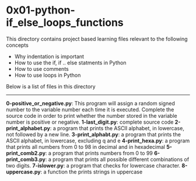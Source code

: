 # 0x01-python-if_else_loops_functions

This directory contains project based learning files relevant to the following concepts
- Why indentation is important
- How to use the if, if .. else statments in Python
- How to use comments
- How to use loops in Python

Below is a list of files in this directory

---

**0-positive_or_negative.py**: This program will assign a random signed number to the variable number each time it is executed. Complete the source code in order to print whether the number stored in the variable number is positive or negative.
**1-last_digit.py**: complete source code
**2-print_alphabet.py**:  a program that prints the ASCII alphabet, in lowercase, not followed by a new line.
**3-print_alphabt.py**: a program that prints the ASCII alphabet, in lowercase, excluding q and e
**4-print_hexa.py**: a program that prints all numbers from 0 to 98 in decimal and in hexadecimal
**5-print_comb2.py**: a program that prints numbers from 0 to 99
**6-print_comb3.py**: a program that prints all possible different combinations of two digits.
**7-islower.py**: a program that checks for lowercase character.
**8-uppercase.py**: a function the prints strings in uppercase
